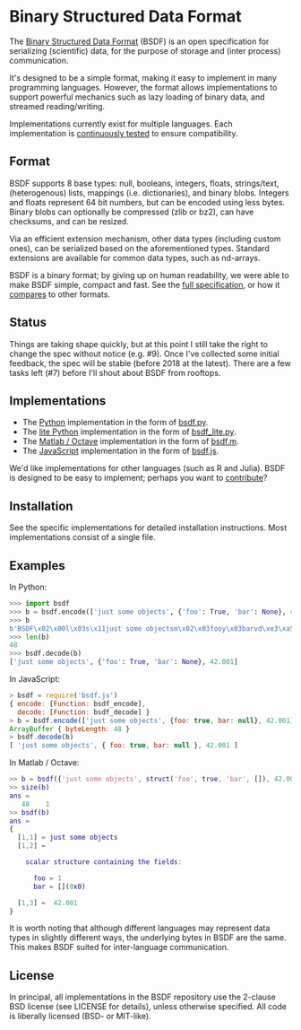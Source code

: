 # Binary Structured Data Format

The [Binary Structured Data Format](http://almarklein.gitlab.io/bsdf) (BSDF)
is an open specification for serializing (scientific) data, for the
purpose of storage and (inter process) communication.

It's designed to be a simple format, making it easy to implement in
many programming languages. However, the format allows implementations
to support powerful mechanics such as lazy loading of binary data, and
streamed reading/writing.

Implementations currently exist for multiple languages. Each implementation is
[continuously tested](https://gitlab.com/almarklein/bsdf/pipelines) to ensure compatibility.


## Format

BSDF supports 8 base types: null, booleans, integers, floats, strings/text,
(heterogenous) lists, mappings (i.e. dictionaries), and binary blobs. Integers
and floats represent 64 bit numbers, but can be encoded using less
bytes. Binary blobs can optionally be compressed (zlib or bz2), can have
checksums, and can be resized.

Via an efficient extension mechanism, other data types (including custom
ones), can be serialized based on the aforementioned types. Standard
extensions are available for common data types, such as nd-arrays.

BSDF is a binary format; by giving up on human readability, we were able to
make BSDF simple, compact and fast. See the [full specification](SPEC.md), or
how it [compares](COMPARISON.md) to other formats.


## Status

Things are taking shape quickly, but at this point I still take the right to change
the spec without notice (e.g. #9). Once I've collected some initial feedback, the spec
will be stable (before 2018 at the latest). There are a few tasks left (#7) before
I'll shout about BSDF from rooftops.


## Implementations

* The [Python](python) implementation in the form of [bsdf.py](python/bsdf.py).
* The [lite Python](python_lite) implementation in the form of [bsdf_lite.py](python_lite/bsdf_lite.py).
* The [Matlab / Octave](matlab) implementation in the form of [bsdf.m](matlab/bsdf.m).
* The [JavaScript](javascript) implementation in the form of [bsdf.js](javascript/bsdf.js).

We'd like implementations for other languages (such as R and Julia).
BSDF is designed to be easy to implement; perhaps you want to
[contribute](CONTRIBUTING.md)?


## Installation

See the specific implementations for detailed installation instructions.
Most implementations consist of a single file.


## Examples


In Python:

```py
>>> import bsdf
>>> b = bsdf.encode(['just some objects', {'foo': True, 'bar': None}, 42.001])
>>> b
b'BSDF\x02\x00l\x03s\x11just some objectsm\x02\x03fooy\x03barvd\xe3\xa5\x9b\xc4 \x00E@'
>>> len(b)
48
>>> bsdf.decode(b)
['just some objects', {'foo': True, 'bar': None}, 42.001]
```

In JavaScript:

```js
> bsdf = require('bsdf.js')
{ encode: [Function: bsdf_encode],
  decode: [Function: bsdf_decode] }
> b = bsdf.encode(['just some objects', {foo: true, bar: null}, 42.001])
ArrayBuffer { byteLength: 48 }
> bsdf.decode(b)
[ 'just some objects', { foo: true, bar: null }, 42.001 ]
```

In Matlab / Octave:

```matlab
>> b = bsdf({'just some objects', struct('foo', true, 'bar', []), 42.001});
>> size(b)
ans =
   48    1
>> bsdf(b)
ans =
{
  [1,1] = just some objects
  [1,2] =

    scalar structure containing the fields:

      foo = 1
      bar = [](0x0)

  [1,3] =  42.001
}
```

It is worth noting that although different languages may represent data types
in slightly different ways, the underlying bytes in BSDF are the same. This makes
BSDF suited for inter-language communication.


## License

In principal, all implementations in the BSDF repository use the
2-clause BSD license (see LICENSE for details), unless otherwise
specified. All code is liberally licensed (BSD- or MIT-like).
